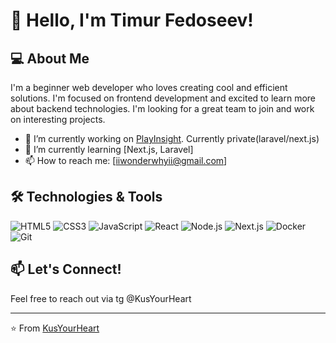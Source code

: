 # 👋 Hello, I'm Timur Fedoseev!

## 💻 About Me

I'm a beginner web developer who loves creating cool and efficient solutions. I'm focused on frontend development and excited to learn more about backend technologies. I'm looking for a great team to join and work on interesting projects.

- 🔭 I’m currently working on [PlayInsight](https://github.com/KusYourHeart/PlayInsight-App). Currently private(laravel/next.js)
- 🌱 I’m currently learning [Next.js, Laravel]
- 📫 How to reach me: [iiwonderwhyii@gmail.com]

## 🛠️ Technologies & Tools

![HTML5](https://img.shields.io/badge/HTML5-E34F26?style=flat&logo=html5&logoColor=white)
![CSS3](https://img.shields.io/badge/CSS3-1572B6?style=flat&logo=css3&logoColor=white)
![JavaScript](https://img.shields.io/badge/JavaScript-F7DF1E?style=flat&logo=javascript&logoColor=black)
![React](https://img.shields.io/badge/React-61DAFB?style=flat&logo=react&logoColor=black)
![Node.js](https://img.shields.io/badge/Node.js-339933?style=flat&logo=nodedotjs&logoColor=white)
![Next.js](https://img.shields.io/badge/Next.js-000000?style=flat&logo=nextdotjs&logoColor=white)
![Docker](https://img.shields.io/badge/Docker-2496ED?style=flat&logo=docker&logoColor=white)
![Git](https://img.shields.io/badge/Git-F05032?style=flat&logo=git&logoColor=white)

## 📫 Let's Connect!

Feel free to reach out via tg @KusYourHeart

---

⭐️ From [KusYourHeart](https://github.com/KusYourHeart)

<!--
**KusYourHeart/KusYourHeart** is a ✨ _special_ ✨ repository because its `README.md` (this file) appears on your GitHub profile.

Here are some ideas to get you started:

- 🔭 I’m currently working on ...
- 🌱 I’m currently learning ...
- 👯 I’m looking to collaborate on ...
- 🤔 I’m looking for help with ...
- 💬 Ask me about ...
- 📫 How to reach me: ...
- 😄 Pronouns: ...
- ⚡ Fun fact: ...
-->
